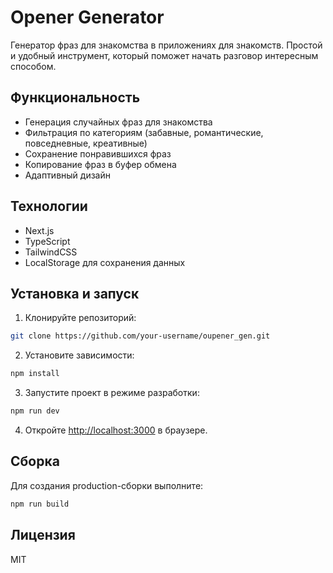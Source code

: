 # Opener Generator

Генератор фраз для знакомства в приложениях для знакомств. Простой и удобный инструмент, который поможет начать разговор интересным способом.

## Функциональность

- Генерация случайных фраз для знакомства
- Фильтрация по категориям (забавные, романтические, повседневные, креативные)
- Сохранение понравившихся фраз
- Копирование фраз в буфер обмена
- Адаптивный дизайн

## Технологии

- Next.js
- TypeScript
- TailwindCSS
- LocalStorage для сохранения данных

## Установка и запуск

1. Клонируйте репозиторий:
```bash
git clone https://github.com/your-username/oupener_gen.git
```

2. Установите зависимости:
```bash
npm install
```

3. Запустите проект в режиме разработки:
```bash
npm run dev
```

4. Откройте [http://localhost:3000](http://localhost:3000) в браузере.

## Сборка

Для создания production-сборки выполните:

```bash
npm run build
```

## Лицензия

MIT
